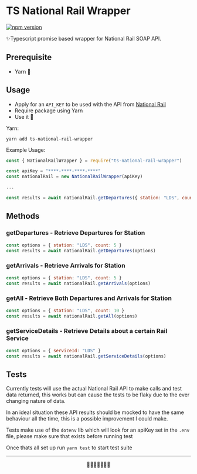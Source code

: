 # TS National Rail Wrapper

[![npm version](https://badge.fury.io/js/ts-national-rail-wrapper.svg)](https://badge.fury.io/js/ts-national-rail-wrapper)

✨Typescript promise based wrapper for National Rail SOAP API.

## Prerequisite

- Yarn 🧶

## Usage

- Apply for an `API_KEY` to be used with the API from [National Rail](http://realtime.nationalrail.co.uk/OpenLDBWSRegistration/)
- Require package using Yarn
- Use it 🚀

Yarn:
```
yarn add ts-national-rail-wrapper
```

Example Usage:
```js
const { NationalRailWrapper } = require("ts-national-rail-wrapper")

const apiKey = "****-****-****-****"
const nationalRail = new NationalRailWrapper(apiKey)

...

const results = await nationalRail.getDepartures({ station: "LDS", count: 5 })
```

## Methods

### getDepartures - Retrieve Departures for Station

```js
const options = { station: "LDS", count: 5 }
const results = await nationalRail.getDepartures(options)
```

### getArrivals - Retrieve Arrivals for Station

```js
const options = { station: "LDS", count: 5 }
const results = await nationalRail.getArrivals(options)
```

### getAll - Retrieve Both Departures and Arrivals for Station

```js
const options = { station: "LDS", count: 10 }
const results = await nationalRail.getAll(options)
```

### getServiceDetails - Retrieve Details about a certain Rail Service

```js
const options = { serviceId: "LDS" }
const results = await nationalRail.getServiceDetails(options)
```

## Tests 

Currently tests will use the actual National Rail API to make calls and test data returned, this works but can cause the tests to be flaky due to the ever changing nature of data.

In an ideal situation these API results should be mocked to have the same behaviour all the time, this is a possible improvement I could make.

Tests make use of the `dotenv` lib which will look for an apiKey set in the `.env` file, please make sure that exists before running test

Once thats all set up run `yarn test` to start test suite

 ---
 <p align="center">
    🚂🚃🚃🚃🚃🚃✨
 </p>